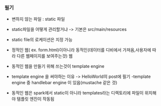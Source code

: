 ### 필기

- 변하지 않는 파일 : static 파일
- static파일을 어떻게 관리할거냐 -> 기본은 src/main/resources
- static file의 로케이션은 지정 가능

- 정적인 웹( ex. form.html)이아니라 동적인(데이터를 디비에서 가져옴,사용자에 따라 다른 웹페이지를 보여주는것) 웹
- 동적인 웹을 만들기 위해 쓰는것이 template engine

- template engine 을 써야하는 이유 -> HelloWorld의 post에 필기
-template engine 중 handlebar engine 이 있음(mustache 같은 것)
- 동적인 웹은 spark에서 static이 아니라 templates라는 디렉토리에 파일이 위치해야 템플릿 엔진이 작동됨
